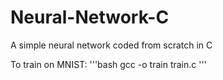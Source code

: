 # Neural-Network-C
A simple neural network coded from scratch in C

To train on MNIST:
'''bash
gcc -o train train.c
'''
